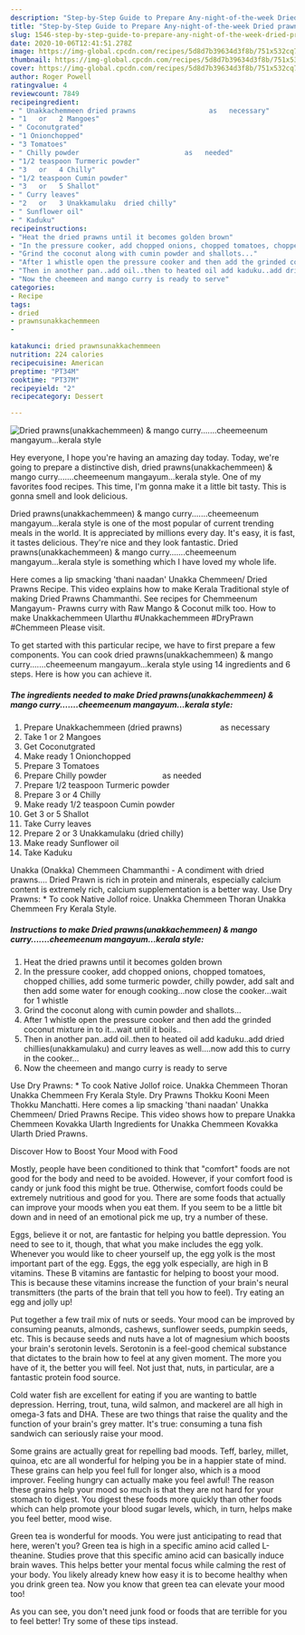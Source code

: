 ```yaml
---
description: "Step-by-Step Guide to Prepare Any-night-of-the-week Dried prawns(unakkachemmeen) &amp;amp; mango curry.......cheemeenum mangayum...kerala style"
title: "Step-by-Step Guide to Prepare Any-night-of-the-week Dried prawns(unakkachemmeen) &amp;amp; mango curry.......cheemeenum mangayum...kerala style"
slug: 1546-step-by-step-guide-to-prepare-any-night-of-the-week-dried-prawnsunakkachemmeen-and-amp-mango-currycheemeenum-mangayumkerala-style
date: 2020-10-06T12:41:51.278Z
image: https://img-global.cpcdn.com/recipes/5d8d7b39634d3f8b/751x532cq70/dried-prawnsunakkachemmeen-mango-currycheemeenum-mangayumkerala-style-recipe-main-photo.jpg
thumbnail: https://img-global.cpcdn.com/recipes/5d8d7b39634d3f8b/751x532cq70/dried-prawnsunakkachemmeen-mango-currycheemeenum-mangayumkerala-style-recipe-main-photo.jpg
cover: https://img-global.cpcdn.com/recipes/5d8d7b39634d3f8b/751x532cq70/dried-prawnsunakkachemmeen-mango-currycheemeenum-mangayumkerala-style-recipe-main-photo.jpg
author: Roger Powell
ratingvalue: 4
reviewcount: 7849
recipeingredient:
- " Unakkachemmeen dried prawns                  as   necessary"
- "1   or   2 Mangoes"
- " Coconutgrated"
- "1 Onionchopped"
- "3 Tomatoes"
- " Chilly powder                          as   needed"
- "1/2 teaspoon Turmeric powder"
- "3   or   4 Chilly"
- "1/2 teaspoon Cumin powder"
- "3   or   5 Shallot"
- " Curry leaves"
- "2   or   3 Unakkamulaku  dried chilly"
- " Sunflower oil"
- " Kaduku"
recipeinstructions:
- "Heat the dried prawns until it becomes golden brown"
- "In the pressure cooker, add chopped onions, chopped tomatoes, chopped chillies, add some turmeric powder, chilly powder, add salt and then add some water for enough cooking...now close the cooker...wait for 1 whistle"
- "Grind the coconut along with cumin powder and shallots..."
- "After 1 whistle open the pressure cooker and then add the grinded coconut mixture in to it...wait until it boils.."
- "Then in another pan..add oil..then to heated oil add kaduku..add dried chillies(unakkamulaku) and curry leaves as well....now add this to curry in the cooker..."
- "Now the cheemeen and mango curry is ready to serve"
categories:
- Recipe
tags:
- dried
- prawnsunakkachemmeen
- 

katakunci: dried prawnsunakkachemmeen  
nutrition: 224 calories
recipecuisine: American
preptime: "PT34M"
cooktime: "PT37M"
recipeyield: "2"
recipecategory: Dessert

---
```



![Dried prawns(unakkachemmeen) &amp; mango curry.......cheemeenum mangayum...kerala style](https://img-global.cpcdn.com/recipes/5d8d7b39634d3f8b/751x532cq70/dried-prawnsunakkachemmeen-mango-currycheemeenum-mangayumkerala-style-recipe-main-photo.jpg)

Hey everyone, I hope you're having an amazing day today. Today, we're going to prepare a distinctive dish, dried prawns(unakkachemmeen) &amp; mango curry.......cheemeenum mangayum...kerala style. One of my favorites food recipes. This time, I'm gonna make it a little bit tasty. This is gonna smell and look delicious.

Dried prawns(unakkachemmeen) &amp; mango curry.......cheemeenum mangayum...kerala style is one of the most popular of current trending meals in the world. It is appreciated by millions every day. It's easy, it is fast, it tastes delicious. They're nice and they look fantastic. Dried prawns(unakkachemmeen) &amp; mango curry.......cheemeenum mangayum...kerala style is something which I have loved my whole life.

Here comes a lip smacking &#39;thani naadan&#39; Unakka Chemmeen/ Dried Prawns Recipe. This video explains how to make Kerala Traditional style of making Dried Prawns Chammanthi. See recipes for Chemmeenum Mangayum- Prawns curry with Raw Mango &amp; Coconut milk too. How to make Unakkachemmeen Ularthu #Unakkachemmeen #DryPrawn #Chemmeen Please visit.


To get started with this particular recipe, we have to first prepare a few components. You can cook dried prawns(unakkachemmeen) &amp; mango curry.......cheemeenum mangayum...kerala style using 14 ingredients and 6 steps. Here is how you can achieve it.

<!--inarticleads1-->

##### The ingredients needed to make Dried prawns(unakkachemmeen) &amp; mango curry.......cheemeenum mangayum...kerala style:

1. Prepare  Unakkachemmeen (dried prawns)                  as   necessary
1. Take 1   or   2 Mangoes
1. Get  Coconutgrated
1. Make ready 1 Onionchopped
1. Prepare 3 Tomatoes
1. Prepare  Chilly powder                          as   needed
1. Prepare 1/2 teaspoon Turmeric powder
1. Prepare 3   or   4 Chilly
1. Make ready 1/2 teaspoon Cumin powder
1. Get 3   or   5 Shallot
1. Take  Curry leaves
1. Prepare 2   or   3 Unakkamulaku  (dried chilly)
1. Make ready  Sunflower oil
1. Take  Kaduku


Unakka (Onakka) Chemmeen Chammanthi - A condiment with dried prawns…. Dried Prawn is rich in protein and minerals, especially calcium content is extremely rich, calcium supplementation is a better way. Use Dry Prawns: * To cook Native Jollof roice. Unakka Chemmeen Thoran Unakka Chemmeen Fry Kerala Style. 

<!--inarticleads2-->

##### Instructions to make Dried prawns(unakkachemmeen) &amp; mango curry.......cheemeenum mangayum...kerala style:

1. Heat the dried prawns until it becomes golden brown
1. In the pressure cooker, add chopped onions, chopped tomatoes, chopped chillies, add some turmeric powder, chilly powder, add salt and then add some water for enough cooking...now close the cooker...wait for 1 whistle
1. Grind the coconut along with cumin powder and shallots...
1. After 1 whistle open the pressure cooker and then add the grinded coconut mixture in to it...wait until it boils..
1. Then in another pan..add oil..then to heated oil add kaduku..add dried chillies(unakkamulaku) and curry leaves as well....now add this to curry in the cooker...
1. Now the cheemeen and mango curry is ready to serve


Use Dry Prawns: * To cook Native Jollof roice. Unakka Chemmeen Thoran Unakka Chemmeen Fry Kerala Style. Dry Prawns Thokku Kooni Meen Thokku Manchatti. Here comes a lip smacking &#39;thani naadan&#39; Unakka Chemmeen/ Dried Prawns Recipe. This video shows how to prepare Unakka Chemmeen Kovakka Ularth Ingredients for Unakka Chemmeen Kovakka Ularth Dried Prawns. 

Discover How to Boost Your Mood with Food


Mostly, people have been conditioned to think that "comfort" foods are not good for the body and need to be avoided. However, if your comfort food is candy or junk food this might be true. Otherwise, comfort foods could be extremely nutritious and good for you. There are some foods that actually can improve your moods when you eat them. If you seem to be a little bit down and in need of an emotional pick me up, try a number of these.

Eggs, believe it or not, are fantastic for helping you battle depression. You need to see to it, though, that what you make includes the egg yolk. Whenever you would like to cheer yourself up, the egg yolk is the most important part of the egg. Eggs, the egg yolk especially, are high in B vitamins. These B vitamins are fantastic for helping to boost your mood. This is because these vitamins increase the function of your brain's neural transmitters (the parts of the brain that tell you how to feel). Try eating an egg and jolly up!

Put together a few trail mix of nuts or seeds. Your mood can be improved by consuming peanuts, almonds, cashews, sunflower seeds, pumpkin seeds, etc. This is because seeds and nuts have a lot of magnesium which boosts your brain's serotonin levels. Serotonin is a feel-good chemical substance that dictates to the brain how to feel at any given moment. The more you have of it, the better you will feel. Not just that, nuts, in particular, are a fantastic protein food source.

Cold water fish are excellent for eating if you are wanting to battle depression. Herring, trout, tuna, wild salmon, and mackerel are all high in omega-3 fats and DHA. These are two things that raise the quality and the function of your brain's grey matter. It's true: consuming a tuna fish sandwich can seriously raise your mood. 

Some grains are actually great for repelling bad moods. Teff, barley, millet, quinoa, etc are all wonderful for helping you be in a happier state of mind. These grains can help you feel full for longer also, which is a mood improver. Feeling hungry can actually make you feel awful! The reason these grains help your mood so much is that they are not hard for your stomach to digest. You digest these foods more quickly than other foods which can help promote your blood sugar levels, which, in turn, helps make you feel better, mood wise.

Green tea is wonderful for moods. You were just anticipating to read that here, weren't you? Green tea is high in a specific amino acid called L-theanine. Studies prove that this specific amino acid can basically induce brain waves. This helps better your mental focus while calming the rest of your body. You likely already knew how easy it is to become healthy when you drink green tea. Now you know that green tea can elevate your mood too!

As you can see, you don't need junk food or foods that are terrible for you to feel better! Try  some  of  these  tips  instead.

